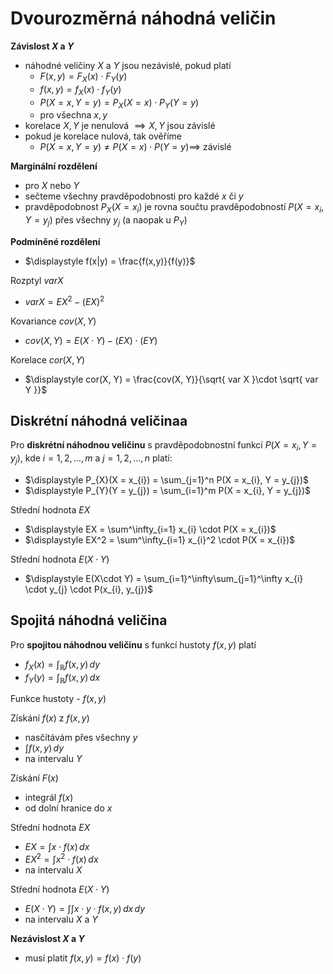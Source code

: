 # Dvourozměrná náhodná veličin

**Závislost $X$ a $Y$**
- náhodné veličiny $X$ a $Y$ jsou nezávislé, pokud platí
	- $F(x, y) = F_{X}(x) \cdot F_{Y}(y)$
	- $f(x, y) = f_{X}(x) \cdot f_{Y}(y)$
	- $P(X = x, Y = y) = P_{X}(X = x) \cdot P_{Y}(Y = y)$
	- pro všechna $x, y$
- korelace $X, Y$ je nenulová $\implies X, Y$ jsou závislé
- pokud je korelace nulová, tak ověříme
	- $P(X = x, Y = y) \neq P(X = x) \cdot P(Y = y) \implies$ závislé

**Marginální rozdělení**
- pro $X$ nebo $Y$
- sečteme všechny pravděpodobnosti pro každé $x$ či $y$
- pravděpodobnost $P_{X}(X = x_{i})$ je rovna součtu pravděpodobností $P(X = x_{i}, Y = y_{j})$ přes všechny $y_{j}$ (a naopak u $P_{Y}$)

**Podmíněné rozdělení**
- $\displaystyle f(x|y) = \frac{f(x,y)}{f(y)}$

Rozptyl $var X$
- $var X = EX^2 - (EX)^2$

Kovariance $cov(X, Y)$
- $cov(X, Y) = E(X\cdot Y) - (EX)\cdot (EY)$

Korelace $cor(X, Y)$
- $\displaystyle cor(X, Y) = \frac{cov(X, Y)}{\sqrt{ var X }\cdot \sqrt{ var Y }}$

## Diskrétní náhodná veličinaa

Pro **diskrétní náhodnou veličinu** s pravděpodobnostní funkcí $P(X = x_{i}, Y = y_{j})$, kde $i = 1, 2, \dots, m$ a $j = 1, 2, \dots, n$ platí:
- $\displaystyle P_{X}(X = x_{i}) = \sum_{j=1}^n P(X = x_{i}, Y = y_{j})$
- $\displaystyle P_{Y}(Y = y_{j}) = \sum_{i=1}^m P(X = x_{i}, Y = y_{j})$

Střední hodnota $EX$
- $\displaystyle EX = \sum^\infty_{i=1} x_{i} \cdot P(X = x_{i})$
- $\displaystyle EX^2 = \sum^\infty_{i=1} x_{i}^2 \cdot P(X = x_{i})$

Střední hodnota $E(X\cdot Y)$
- $\displaystyle E(X\cdot Y) = \sum_{i=1}^\infty\sum_{j=1}^\infty x_{i} \cdot y_{j} \cdot P(x_{i}, y_{j})$

## Spojitá náhodná veličina

Pro **spojitou náhodnou veličinu** s funkcí hustoty $f(x, y)$ platí
- $\displaystyle f_{X}(x) = \int_{\mathbb{R}} f(x, y) \, dy$
- $\displaystyle f_{Y}(y) = \int_{\mathbb{R}} f(x, y) \, dx$

Funkce hustoty - $f(x, y)$

Získání $f(x)$ z $f(x, y)$
- nasčítávám přes všechny $y$
- $\int f(x,y) \, dy$
- na intervalu $Y$

Získání $F(x)$
- integrál $f(x)$
- od dolní hranice do $x$

Střední hodnota $EX$
- $EX = \int x \cdot f(x) \, dx$
- $EX^2 = \int x^2 \cdot f(x) \, dx$
- na intervalu $X$

Střední hodnota $E(X\cdot Y)$
- $\displaystyle E(X\cdot Y) = \int\int x \cdot y \cdot f(x, y) \, dx \, dy$
- na intervalu $X$ a $Y$

**Nezávislost $X$ a $Y$**
- musí platit $f(x,y) = f(x) \cdot f(y)$

